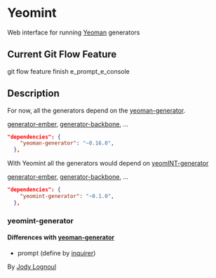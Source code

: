 Yeomint
=======

Web interface for running [Yeoman](http://yeoman.io) generators

## Current Git Flow Feature

git flow feature finish e_prompt_e_console
          
## Description 

For now, all the generators depend on the [yeoman-generator](). 

[generator-ember](https://github.com/yeoman/generator-ember), [generator-backbone](https://github.com/yeoman/generator-backbone), ...

```json
"dependencies": {
    "yeoman-generator": "~0.16.0",
  },
```


With Yeomint all the generators would depend on [yeomINT-generator]()

[generator-ember](https://github.com/yeoman/generator-ember), [generator-backbone](https://github.com/yeoman/generator-backbone), ...

```json
"dependencies": {
    "yeomint-generator": "~0.1.0",
  },
```

### yeomint-generator

#### Differences with [yeoman-generator]()

* prompt (define by [inquirer](https://www.npmjs.org/package/inquirer))



By [Jody Lognoul](http://me.egam.io)

